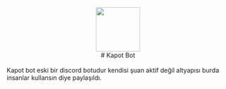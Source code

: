 <center><img src="https://github.com/furkanO1/Kapot/blob/master/kapot.png?raw=true" width='100' height='100'><br>
# Kapot Bot
</center>
<br>
Kapot bot eski bir discord botudur kendisi şuan aktif değil altyapısı burda insanlar kullansın diye paylaşıldı.
